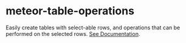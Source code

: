 meteor-table-operations
=======================

Easily create tables with select-able rows, and operations that can be performed on the selected rows. [See Documentation](https://github.com/patrickocoffeyo/tableOperations).
